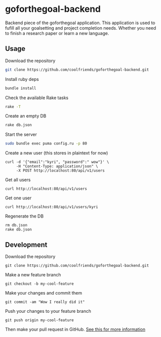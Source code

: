# goforthegoal-backend

Backend piece of the goforthegoal application. This application is used to
fufill all your goalsetting and project completion needs. Whether you need
to finish a research paper or learn a new language.

## Usage
Download the repository
```bash
git clone https://github.com/coolfriends/goforthegoal-backend.git
```

Install ruby deps
```bash
bundle install
```

Check the available Rake tasks
```bash
rake -T
```

Create an empty DB
```bash
rake db.json
```

Start the server
```bash
sudo bundle exec puma config.ru -p 80 
```

Create a new user (this stores in plaintext for now)
```
curl -d '{"email":"kyri", "password":" wow"}' \ 
     -H "Content-Type: application/json" \
     -X POST http://localhost:80/api/v1/users 
```

Get all users
```
curl http://localhost:80/api/v1/users
```

Get one user
```
curl http://localhost:80/api/v1/users/kyri
```

Regenerate the DB
```
rm db.json
rake db.json
```

## Development

Download the repository
```
git clone https://github.com/coolfriends/goforthegoal-backend.git
```

Make a new feature branch
```
git checkout -b my-cool-feature
```

Make your changes and commit them
```
git commit -am "Wow I really did it"
```

Push your changes to your feature branch
```
git push origin my-cool-feature
```

Then make your pull request in GitHub.
[See this for more information](https://yangsu.github.io/pull-request-tutorial/)
